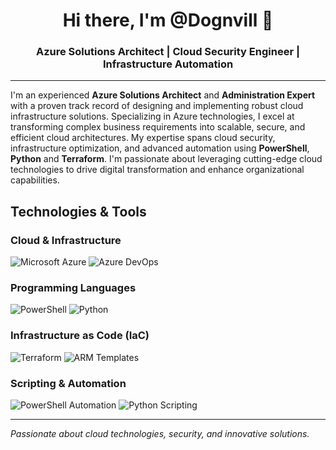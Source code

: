 <h1 align="center">Hi there, I'm @Dognvill 👋</h1>
<h3 align="center">Azure Solutions Architect | Cloud Security Engineer | Infrastructure Automation</h3>

---

I'm an experienced **Azure Solutions Architect** and **Administration Expert** with a proven track record of designing and implementing robust cloud infrastructure solutions. Specializing in Azure technologies, I excel at transforming complex business requirements into scalable, secure, and efficient cloud architectures. My expertise spans cloud security, infrastructure optimization, and advanced automation using **PowerShell**, **Python** and **Terraform**. I'm passionate about leveraging cutting-edge cloud technologies to drive digital transformation and enhance organizational capabilities.

## Technologies & Tools

### Cloud & Infrastructure
![Microsoft Azure](https://img.shields.io/badge/Microsoft_Azure-0089D6?style=for-the-badge&logo=microsoft-azure&logoColor=white)
![Azure DevOps](https://img.shields.io/badge/Azure_DevOps-0078D7?style=for-the-badge&logo=azure-devops&logoColor=white)

### Programming Languages
![PowerShell](https://img.shields.io/badge/PowerShell-5391FE?style=for-the-badge&logo=powershell&logoColor=white)
![Python](https://img.shields.io/badge/Python-3776AB?style=for-the-badge&logo=python&logoColor=white)

### Infrastructure as Code (IaC)
![Terraform](https://img.shields.io/badge/Terraform-7B42BC?style=for-the-badge&logo=terraform&logoColor=white)
![ARM Templates](https://img.shields.io/badge/ARM_Templates-0078D4?style=for-the-badge&logo=microsoft-azure&logoColor=white)

### Scripting & Automation
![PowerShell Automation](https://img.shields.io/badge/PowerShell_Automation-5391FE?style=for-the-badge&logo=powershell&logoColor=white)
![Python Scripting](https://img.shields.io/badge/Python_Scripting-3776AB?style=for-the-badge&logo=python&logoColor=white)

---
*Passionate about cloud technologies, security, and innovative solutions.*
